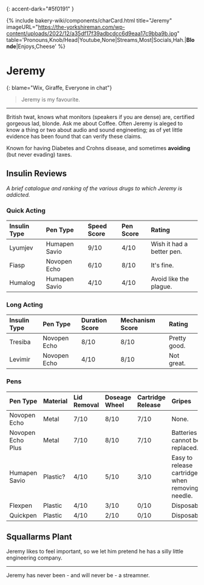 {: accent-dark="#5f0191" }

{% include bakery-wiki/components/charCard.html title="Jeremy" imageURL="https://the-yorkshireman.com/wp-content/uploads/2022/12/a35df17f39adbcdcc6d9eaa17c9bba9b.jpg" table='Pronouns,Knob/Head|Youtube,None|Streams,Most|Socials,Hah.|<strong>Blonde</strong>|Enjoys,Cheese' %}

# Jeremy

{: blame="Wix, Giraffe, Everyone in chat"}
> Jeremy is my favourite.

---
British twat, knows what monitors (speakers if you are dense) are, certified gorgeous lad, blonde. Ask me about Coffee. Often Jeremy is aleged to know a thing or two about audio and sound engineeting; as of yet little evidence has been found that can verify these claims.

Known for having Diabetes and Crohns disease, and sometimes **avoiding** (but never evading) taxes.

## Insulin Reviews

*A brief catalogue and ranking of the various drugs to which Jeremy is addicted.*

### Quick Acting

| Insulin Type | Pen Type | Speed Score | Pen Score | Rating |
|:-------------|:---------|:------------|:----------|:-------|
| Lyumjev      | Humapen Savio | 9/10 | 4/10 | Wish it had a better pen. |
| Fiasp        | Novopen Echo | 6/10 | 8/10 | It's fine. |
| Humalog      | Humapen Savio | 4/10 | 4/10 | Avoid like the plague. |

### Long Acting

| Insulin Type | Pen Type | Duration Score | Mechanism Score | Rating |
|:-------------|:---------|:------------|:----------------|:-------|
| Tresiba | Novopen Echo | 8/10 | 8/10 | Pretty good. |
| Levimir | Novopen Echo | 4/10 | 8/10 | Not great. |

### Pens

| Pen Type | Material | Lid Removal | Doseage Wheel | Cartridge Release | Gripes | Rating |
|:---------|:---------|:------------|:--------------|:------------------|:-------|:-------|
| Novopen Echo | Metal | 7/10 | 8/10 | 7/10 | None. | 8/10 |
| Novopen Echo Plus | Metal | 7/10 | 8/10 | 7/10 | Batteries cannot be replaced. | 7/10 |
| Humapen Savio | Plastic? | 4/10 | 5/10 | 3/10 | Easy to release cartridge when removing needle. | 4/10 |
| Flexpen | Plastic | 4/10 | 3/10 | 0/10 | Disposable. | 2/10 |
| Quickpen | Plastic | 4/10 | 2/10 | 0/10 | Disposable. | 2/10 |

## Squallarms Plant

Jeremy likes to feel important, so we let him pretend he has a silly little engineering company.

---
Jeremy has never been - and will never be - a streamner.